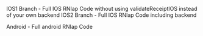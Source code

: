 IOS1 Branch - Full IOS RNIap Code without using validateReceiptIOS instead of your own backend
IOS2 Branch - Full IOS RNIap Code including backend

Android - Full android RNIap Code